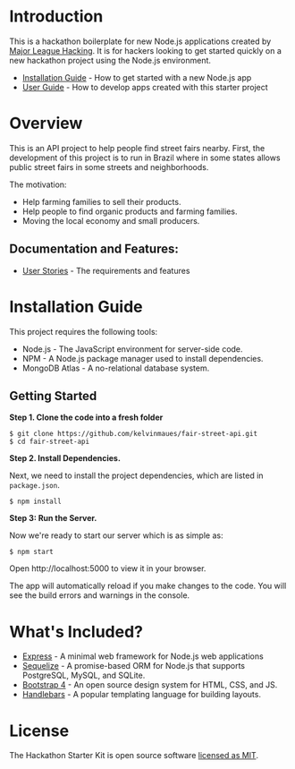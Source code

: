 # Introduction

This is a hackathon boilerplate for new Node.js applications created by [Major League Hacking](https://github.com/mlh). It is for hackers looking to get started quickly on a new hackathon project using the Node.js environment.

- [Installation Guide](#installation-guide) - How to get started with a new Node.js app
- [User Guide](./docs/USER_GUIDE.md) - How to develop apps created with this starter project

# Overview
This is an API project to help people find street fairs nearby. First, the development of this project is to run in Brazil where in some states allows public street fairs in some streets and neighborhoods.

The motivation:
- Help farming families to sell their products.
- Help people to find organic products and farming families.
- Moving the local economy and small producers.

## Documentation and Features:

- [User Stories](./docs/USER_STORIES.md) - The requirements and features

# <a name='installation-guide'>Installation Guide</a>

This project requires the following tools:

- Node.js - The JavaScript environment for server-side code.
- NPM - A Node.js package manager used to install dependencies.
- MongoDB Atlas - A no-relational database system.

## Getting Started

**Step 1. Clone the code into a fresh folder**

```
$ git clone https://github.com/kelvinmaues/fair-street-api.git
$ cd fair-street-api
```

**Step 2. Install Dependencies.**

Next, we need to install the project dependencies, which are listed in `package.json`.

```
$ npm install
```

**Step 3: Run the Server.**

Now we're ready to start our server which is as simple as:

```
$ npm start
```

Open http://localhost:5000 to view it in your browser.

The app will automatically reload if you make changes to the code.
You will see the build errors and warnings in the console.

# What's Included?

- [Express](https://expressjs.com/) - A minimal web framework for Node.js web applications
- [Sequelize](http://docs.sequelizejs.com/) - A promise-based ORM for Node.js that supports PostgreSQL, MySQL, and SQLite.
- [Bootstrap 4](https://getbootstrap.com/) - An open source design system for HTML, CSS, and JS.
- [Handlebars](https://handlebarsjs.com/) - A popular templating language for building layouts.

# License

The Hackathon Starter Kit is open source software [licensed as MIT][mlh-license].

[mlh-conduct]: https://github.com/MLH/mlh-hackathon-nodejs-starter/blob/master/docs/CONDUCT.md
[mlh-license]: https://github.com/MLH/mlh-hackathon-nodejs-starter/blob/master/LICENSE.md
